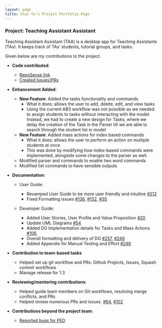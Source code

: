 ```yaml
---
layout: page
title: Chun Yu's Project Portfolio Page
---
```


### Project: Teaching Assistant Assistant

Teaching Assistant Assistant (TAA) is a desktop app for Teaching Assistants (TAs). It keeps track of TAs’ students,
tutorial groups, and tasks.


Given below are my contributions to the project.

* **Code contributed**:
  * [RepoSense link](https://nus-cs2103-ay2223s1.github.io/tp-dashboard/?search=gunbux&breakdown=true&sort=groupTitle&sortWithin=title&since=2022-09-16&timeframe=commit&mergegroup=&groupSelect=groupByRepos&checkedFileTypes=docs~functional-code~test-code~other)
  * [Created Issues/PRs](https://github.com/AY2223S1-CS2103T-T13-1/tp/issues?q=author%3Agunbux+)

* **Enhancement Added**:
  * **New Feature**: Added the tasks functionality and commands
    * What it does: allows the user to add, delete, edit, and view tasks
    * Using the current AB3 workflow was not possible as we needed to assign students to tasks without interacting 
with the model. Instead, we had to create a new design for Tasks, where we delay the creation of the Task in the Parser
till we are able to search through the student list in model
  * **New Feature**: Added mass actions for index based commands
    * What it does: allows the user to perform an action on multiple students at once
    * This was done by modifying how index-based commands were implemented, alongside some changes to the parser as well.
  * Modified parser and commands to enable two word commands
  * Modified list commands to have sensible outputs

* **Documentation**:
  * User Guide:
    * Revamped User Guide to be more user friendly and intuitive [#212](https://github.com/AY2223S1-CS2103T-T13-1/tp/pull/212)
    * Fixed Formatting issues [#136](https://github.com/AY2223S1-CS2103T-T13-1/tp/pull/136), 
  [#132](https://github.com/AY2223S1-CS2103T-T13-1/tp/pull/132), [#35](https://github.com/AY2223S1-CS2103T-T13-1/tp/pull/35)

  * Developer Guide:
    * Added User Stories, User Profile and Value Proposition [#20](https://github.com/AY2223S1-CS2103T-T13-1/tp/pull/20)
    * Update UML Diagrams [#54](https://github.com/AY2223S1-CS2103T-T13-1/tp/pull/54)
    * Added DG Implementation details for Tasks and Mass Actions [#106](https://github.com/AY2223S1-CS2103T-T13-1/tp/pull/106), 
    * Overall formatting and delivery of DG [#257](https://github.com/AY2223S1-CS2103T-T13-1/tp/pull/257), [#246](https://github.com/AY2223S1-CS2103T-T13-1/tp/pull/246)
    * Added Appendix for Manual Testing and Effort [#246](https://github.com/AY2223S1-CS2103T-T13-1/tp/pull/246)

* **Contribution to team-based tasks**
  * Helped set up git workflow and PRs: Github Projects, Issues, Squash commit workflows
  * Manage release for 1.3

* **Reviewing/mentoring contributions**:
  * Helped guide team members on Git workflows, resolving merge conflicts, and PRs
  * Helped review numerous PRs and issues. [#64](https://github.com/AY2223S1-CS2103T-T13-1/tp/pull/64), [#102](https://github.com/AY2223S1-CS2103T-T13-1/tp/pull/102)

* **Contributions beyond the project team**:
  * [Reported bugs for PED](https://github.com/gunbux/ped/issues)
